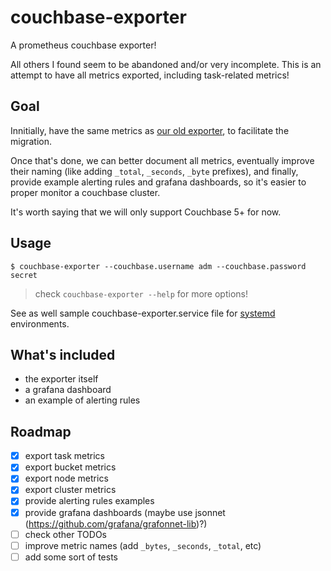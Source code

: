# couchbase-exporter

A prometheus couchbase exporter!

All others I found seem to be abandoned and/or very incomplete. This is an attempt to
have all metrics exported, including task-related metrics!

## Goal

Innitially, have the same metrics as [our old exporter](https://github.com/brunopsoares/prometheus_couchbase_exporter),
to facilitate the migration.

Once that's done, we can better document all metrics, eventually improve their
naming (like adding `_total`, `_seconds`, `_byte` prefixes), and finally,
provide example alerting rules and grafana dashboards, so it's easier to
proper monitor a couchbase cluster.

It's worth saying that we will only support Couchbase 5+ for now.

## Usage

```console
$ couchbase-exporter --couchbase.username adm --couchbase.password secret
```

> check `couchbase-exporter --help` for more options!

See as well sample couchbase-exporter.service file for [systemd](https://github.com/systemd/systemd) environments.

## What's included

- the exporter itself
- a grafana dashboard
- an example of alerting rules

## Roadmap

- [x] export task metrics
- [x] export bucket metrics
- [x] export node metrics
- [x] export cluster metrics
- [x] provide alerting rules examples
- [x] provide grafana dashboards (maybe use jsonnet (https://github.com/grafana/grafonnet-lib)?)
- [ ] check other TODOs
- [ ] improve metric names (add `_bytes`, `_seconds`, `_total`, etc)
- [ ] add some sort of tests

<!--
TODO: when the needed PRs get merged into grafonnet, stop using my fork
 -->
